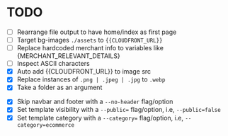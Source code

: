 # TODO

- [ ] Rearrange file output to have home/index as first page
- [ ] Target bg-images `./assets` to  `{{CLOUDFRONT_URL}}`
- [ ] Replace hardcoded merchant info to variables like {MERCHANT_RELEVANT_DETAILS}
- [ ] Inspect ASCII characters
- [x] Auto add {{CLOUDFRONT_URL}} to image src
- [x] Replace instances of `.png | .jpeg | .jpg` to `.webp`
- [x] Take a folder as an argument
<!-- - [] Provide multiple html files and make the result json commit-ready to S3 quickly -->
- [x] Skip navbar and footer with a `--no-header` flag/option
- [x] Set template visibility with a `--public=` flag/option, i.e, `--public=false`
- [x] Set template category with a `--category=` flag/option, i.e, `--category=ecommerce`
